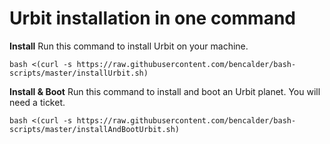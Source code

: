 # Urbit installation in one command

<b>Install</b>
Run this command to install Urbit on your machine.

`bash <(curl -s https://raw.githubusercontent.com/bencalder/bash-scripts/master/installUrbit.sh)`



<b>Install & Boot</b>
Run this command to install and boot an Urbit planet. You will need a ticket.

`bash <(curl -s https://raw.githubusercontent.com/bencalder/bash-scripts/master/installAndBootUrbit.sh)`